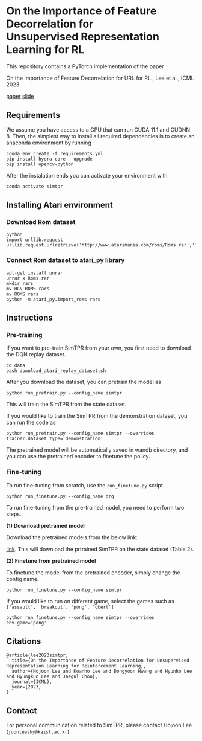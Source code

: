 # On the Importance of Feature Decorrelation for <br> Unsupervised Representation Learning for RL

This repository contains a PyTorch implementation of the paper 

On the Importance of Feature Decorrelation for URL for RL., Lee et al., ICML 2023. 

[paper](https://arxiv.org/abs/2306.05637)
[slide](https://drive.google.com/file/d/1EQunG-JCFufFDSEJv6KrOfOMr85CYT1c/view?usp=sharing)


## Requirements
We assume you have access to a GPU that can run CUDA 11.1 and CUDNN 8. 
Then, the simplest way to install all required dependencies is to create an anaconda environment by running

```
conda env create -f requirements.yml
pip install hydra-core --upgrade
pip install opencv-python
```

After the instalation ends you can activate your environment with
```
conda activate simtpr
```

## Installing Atari environment

### Download Rom dataset
```
python
import urllib.request
urllib.request.urlretrieve('http://www.atarimania.com/roms/Roms.rar','Roms.rar')
```

### Connect Rom dataset to atari_py library
```
apt-get install unrar
unrar x Roms.rar
mkdir rars
mv HC\ ROMS rars
mv ROMS rars
python -m atari_py.import_roms rars
``` 

## Instructions

### Pre-training

If you want to pre-train SimTPR from your own, you first need to download the DQN replay dataset.

```
cd data
bash download_atari_replay_dataset.sh
```

After you download the dataset, you can pretrain the model as

```
python run_pretrain.py --config_name simtpr
```
This will train the SimTPR from the state dataset.

If you would like to train the SimTPR from the demonstration dataset, you can run the code as
```
python run_pretrain.py --config_name simtpr --overrides trainer.dataset_type='demonstration'
```

The pretrained model will be automatically saved in wandb directory, and you can use the pretrained encoder to finetune the policy.


### Fine-tuning
To run fine-tuning from scratch, use the `run_finetune.py` script
```
python run_finetune.py --config_name drq
```

To run fine-tuning from the pre-trained model, you need to perform two steps.

**(1) Download pretrained model**

Download the pretrained models from the below link:

[link](https://drive.google.com/drive/folders/1FlMZkoGiOL-tOfLliHMaVxl6FAUKKOqA?usp=sharing). This will download the prtrained SimTPR on the state dataset (Table 2).

**(2) Finetune from pretrained model**

To finetune the model from the pretrained encoder, simply change the config name.

```
python run_finetune.py --config_name simtpr
```

If you would like to run on different game, select the games such as `['assault', 'breakout', 'pong'. 'qbert']`
```
python run_finetune.py --config_name simtpr --overrides env.game='pong'
```

## Citations

```
@article{lee2023simtpr,
  title={On the Importance of Feature Decorrelation for Unsupervised Representation Learning for Reinforcement Learning},
  author={Hojoon Lee and Koanho Lee and Dongyoon Hwang and Hyunho Lee and Byungkun Lee and Jaegul Choo},
  journal={ICML},
  year={2023}
}
```

## Contact

For personal communication related to SimTPR, please contact Hojoon Lee (`joonleesky@kaist.ac.kr`).
